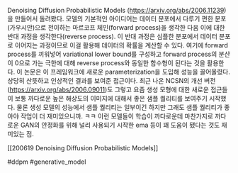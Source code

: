 Denoising Diffusion Probabilistic Models (https://arxiv.org/abs/2006.11239)을 만들어서 돌려봤다. 모델의 기본적인 아이디어는 데이터 분포에서 다루기 편한 분포(가우시안)으로 전이하는 마르코프 체인(forward process)을 생각한 다음 이에 대한 반대 과정을 생각한다(reverse process). 이 반대 과정은 심플한 분포에서 데이터 분포로 이어지는 과정이므로 이걸 활용해 데이터의 확률을 계산할 수 있다. 여기에 forward process를 끼워넣어 variational lower bound를 구성하고 forward process의 분산이 0으로 가는 극한에 대해 reverse process와 동일한 함수형이 된다는 것을 활용한다. 이 논문은 이 프레임워크에 새로운 parameterization을 도입해 성능을 끌어올렸다.
상당히 산뜻하고 인상적인 결과를 보여준 접근이다. 최근 나온 NCSN의 개선 버전(https://arxiv.org/abs/2006.09011)도 그렇고 요즘 생성 모형에 대한 새로운 접근들이 보통 까다로운 높은 해상도의 이미지에 대해서 좋은 샘플 퀄리티를 보여주기 시작했다. 물론 생성 모델의 성능에서 샘플 퀄리티는 일부이긴 하지만 그래도 샘플 퀄리티가 좋아야 작업이 더 재미있으니까. ㅋㅋ
이런 모델들이 학습이 까다로운데 마찬가지로 까다로운 GAN의 안정화를 위해 널리 사용되기 시작한 ema 등이 꽤 도움이 됐다는 것도 재미있는 점.

[[200619 Denoising Diffusion Probabilistic Models]]

#ddpm #generative_model